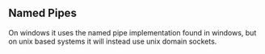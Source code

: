 ## Named Pipes

On windows it uses the named pipe implementation found in windows, but on unix based systems it will instead use unix domain sockets.
